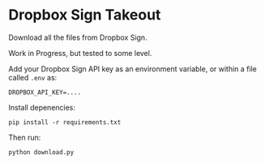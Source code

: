 # Dropbox Sign Takeout

Download all the files from Dropbox Sign.

Work in Progress, but tested to some level.

Add your Dropbox Sign API key as an environment variable, or within a file called `.env` as:

```text
DROPBOX_API_KEY=....
```

Install depenencies:

```shell
pip install -r requirements.txt
```

Then run:

```shell
python download.py
```
